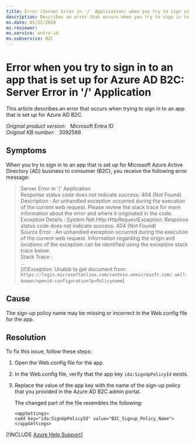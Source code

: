 ```yaml
---
title: Error (Server Error in '/' Application) when you try to sign in to an app that is set up for Azure AD B2C
description: Describes an error that occurs when you try to sign in to an app that is set up for Azure AD B2C.
ms.date: 05/22/2020
ms.reviewer: 
ms.service: entra-id
ms.subservice: B2C
---
```

# Error when you try to sign in to an app that is set up for Azure AD B2C: Server Error in '/' Application

This article describes an error that occurs when trying to sign in to an app that is set up for Azure AD B2C.

_Original product version:_ &nbsp; Microsoft Entra ID  
_Original KB number:_ &nbsp; 3092588

## Symptoms

When you try to sign in to an app that is set up for Microsoft Azure Active Directory (AD) business to consumer (B2C), you receive the following error message:

> Server Error in '/' Application  
 Response status code does not indicate success: 404 (Not Found)  
 Description : An unhandled exception occurred during the execution of the current web request. Please review the stack trace for more information about the error and where it originated in the code.  
 Exception Details : System.Net.Http.HttpRequestException: Response status code does not indicate success: 404 (Not Found)  
 Source Error : An unhandled exception occurred during the execution of the current web request. Information regarding the origin and locations of the exception can be identified using the exception stack trace below.  
 Stack Trace :  
 ...  
 [IOException: Unable to get document from: `https://login.microsoftonline.com/contoso.onmicrosoft.com/.well-known/openid-configuration?p=Policyname`]  

## Cause

The sign-up policy name may be missing or incorrect in the Web.config file for the app.

## Resolution

To fix this issue, follow these steps:

1. Open the Web.config file for the app.
2. In the Web.config file, verify that the app key `ida:SignUpPolicyId` exists.
3. Replace the value of the app key with the name of the sign-up policy that you provided in the Azure AD B2C admin portal.

    The changed part of the file resembles the following:

    ```console
    <appSettings>
    <add key="ida:SignUpPolicyId" value="B2C_Signup_Policy_Name">
    </appSettings>
    ```

[!INCLUDE [Azure Help Support](../../../includes/azure-help-support.md)]
